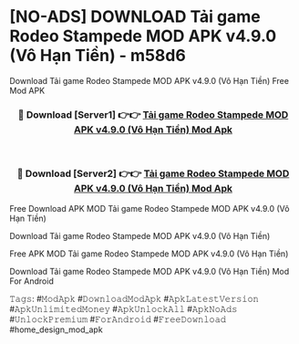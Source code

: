 # [NO-ADS] DOWNLOAD Tải game Rodeo Stampede MOD APK v4.9.0 (Vô Hạn Tiền) - m58d6
Download Tải game Rodeo Stampede MOD APK v4.9.0 (Vô Hạn Tiền) Free Mod APK

<div align="center">
<h3>🔴 Download [Server1] 👉👉 <a href="https://apk-comot.site?title=Tải_game_Rodeo_Stampede_MOD_APK_v4.9.0_(Vô_Hạn_Tiền)">Tải game Rodeo Stampede MOD APK v4.9.0 (Vô Hạn Tiền) Mod Apk</a></h3><br>

<h3>🔴 Download [Server2] 👉👉 <a href="https://apk-comot.site?title=Tải_game_Rodeo_Stampede_MOD_APK_v4.9.0_(Vô_Hạn_Tiền)">Tải game Rodeo Stampede MOD APK v4.9.0 (Vô Hạn Tiền) Mod Apk</a></h3>
</div>


Free Download APK MOD Tải game Rodeo Stampede MOD APK v4.9.0 (Vô Hạn Tiền)

Download Tải game Rodeo Stampede MOD APK v4.9.0 (Vô Hạn Tiền) 

Free APK MOD Tải game Rodeo Stampede MOD APK v4.9.0 (Vô Hạn Tiền) 

Download Tải game Rodeo Stampede MOD APK v4.9.0 (Vô Hạn Tiền) Mod For Android

𝚃𝚊𝚐𝚜: #𝙼𝚘𝚍𝙰𝚙𝚔 #𝙳𝚘𝚠𝚗𝚕𝚘𝚊𝚍𝙼𝚘𝚍𝙰𝚙𝚔 #𝙰𝚙𝚔𝙻𝚊𝚝𝚎𝚜𝚝𝚅𝚎𝚛𝚜𝚒𝚘𝚗 #𝙰𝚙𝚔𝚄𝚗𝚕𝚒𝚖𝚒𝚝𝚎𝚍𝙼𝚘𝚗𝚎𝚢 #𝙰𝚙𝚔𝚄𝚗𝚕𝚘𝚌𝚔𝙰𝚕𝚕 #𝙰𝚙𝚔𝙽𝚘𝙰𝚍𝚜 #𝚄𝚗𝚕𝚘𝚌𝚔𝙿𝚛𝚎𝚖𝚒𝚞𝚖 #𝙵𝚘𝚛𝙰𝚗𝚍𝚛𝚘𝚒𝚍 #𝙵𝚛𝚎𝚎𝙳𝚘𝚠𝚗𝚕𝚘𝚊𝚍 #home_design_mod_apk